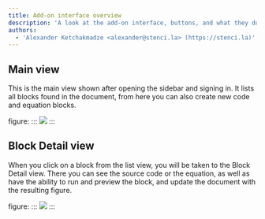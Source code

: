 ```yaml
---
title: Add-on interface overview
description: 'A look at the add-on interface, buttons, and what they do'
authors:
  - 'Alexander Ketchakmadze <alexander@stenci.la> (https://stenci.la)'
---
```


## Main view

This is the main view shown after opening the sidebar and signing in.
It lists all blocks found in the document, from here you can also create new code and equation blocks.

figure:
:::
![](https://user-images.githubusercontent.com/1646307/106490839-3bff9b80-6484-11eb-9111-8709b868955c.png)
:::

## Block Detail view

When you click on a block from the list view, you will be taken to the Block Detail view.
There you can see the source code or the equation, as well as have the ability to run and preview the block, and update the document with the resulting figure.

figure:
:::
![](https://user-images.githubusercontent.com/1646307/106490924-53d71f80-6484-11eb-9107-bc61d1abf96e.png)
:::
